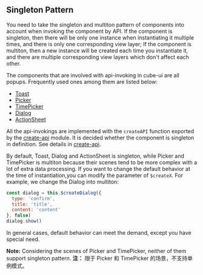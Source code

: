 ## Singleton Pattern

You need to take the singleton and multiton pattern of components into account when invoking the component by API. If the component is singleton, then there will be only one instance when instantiating it multiple times, and there is only one corresponding view layer; If the component is multiton, then a new instance will be created each time you instantiate it, and there are multiple corresponding view layers which don't affect each other.

The components that are involved with api-invoking in cube-ui are all popups. Frequently used ones among them are listed below:

- [Toast](#/en-US/docs/toast)
- [Picker](#/en-US/docs/picker)
- [TimePicker](#/en-US/docs/time-picker)
- [Dialog](#/en-US/docs/dialog)
- [ActionSheet](#/en-US/docs/action-sheet)

All the api-invokings are implemented with the `createAPI` function exported by the [create-api](#/en-US/docs/create-api) module. It is decided whether the component is singleton in definition. See details in [create-api](#/en-US/docs/create-api).

By default, Toast, Dialog and ActionSheet is singleton, while Picker and TimePicker is multiton because their scenes tend to be more complex with a lot of extra data processing. If you want to change the default behavior at the time of instantiation,you can modify the parameter of `$createX`. For example, we change the Dialog into multiton:

```js
const dialog = this.$createDialog({
  type: 'confirm',
  title: 'title',
  content: 'content'
}, false)
dialog.show()
```

In general cases, default behavior can meet the demand, except you have special need.

**Note:** Considering the scenes of Picker and TimePicker, neither of them support singleton pattern.
**注：** 限于 Picker 和 TimePicker 的场景，不支持单例模式。
